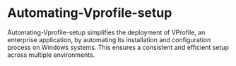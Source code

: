 # Automating-Vprofile-setup
Automating-Vprofile-setup simplifies the deployment of VProfile, an enterprise application, by automating its installation and configuration process on Windows systems. This ensures a consistent and efficient setup across multiple environments.
